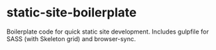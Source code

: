 # static-site-boilerplate

Boilerplate code for quick static site development. Includes gulpfile for SASS (with Skeleton grid) and browser-sync.
